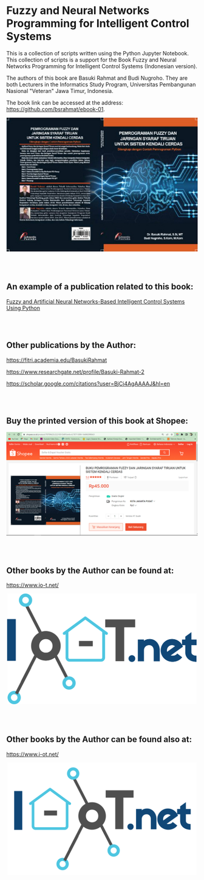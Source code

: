# Fuzzy and Neural Networks Programming for Intelligent Control Systems

This is a collection of scripts written using the Python Jupyter Notebook. This collection of scripts is a support for the Book Fuzzy and Neural Networks Programming for Intelligent Control Systems (Indonesian version).

The authors of this book are Basuki Rahmat and Budi Nugroho. They are both Lecturers in the Informatics Study Program, Universitas Pembangunan Nasional "Veteran" Jawa Timur, Indonesia.

The book link can be accessed at the address: https://github.com/bsrahmat/ebook-01.


<p align="center">
  <img src="https://github.com/bsrahmat/fuzzy-neural/blob/main/buku1.jpg" alt="" class="img-responsive" width="700">
</p>

<br>
</br>

## An example of a publication related to this book:

<a href="https://www.academia.edu/39509371" target="_blank">Fuzzy and Artificial Neural Networks-Based Intelligent Control Systems Using Python</a>

<br>
</br>

## Other publications by the Author:

https://fitri.academia.edu/BasukiRahmat

https://www.researchgate.net/profile/Basuki-Rahmat-2

https://scholar.google.com/citations?user=BjCi4AgAAAAJ&hl=en

<br>
</br>

## Buy the printed version of this book at Shopee:

<p align="center">
<a href="https://shopee.co.id/product/78709625/2221051549?smtt=0.78711099-1649659904.9" target="_blank"><img src="https://github.com/bsrahmat/fuzzy-neural/blob/main/beli_fuzzy-jst.jpg" alt="" class="img-responsive" width="700">
</a>
</p>

<br>
</br>

## Other books by the Author can be found at:

https://www.io-t.net/

<p align="center">
<a href="https://www.io-t.net/" target="_blank"><img src="https://github.com/bsrahmat/robot-bnu/blob/main/iot.png" alt="" class="img-responsive" width="500">
</a>
</p>

<br>
</br>

## Other books by the Author can be found also at:

https://www.i-ot.net/

<p align="center">
<a href="https://www.i-ot.net/" target="_blank"><img src="https://github.com/bsrahmat/fuzzy-neural/blob/main/iot_logo.png" alt="" class="img-responsive" width="500">

</a>
</p>

